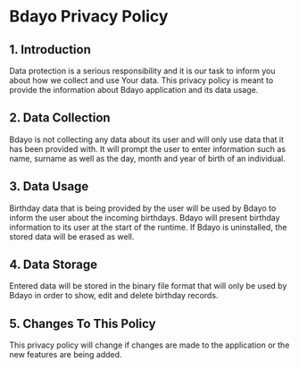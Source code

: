 # **Bdayo Privacy Policy**

## 1. Introduction
Data protection is a serious responsibility and it is our task to inform you about how we collect and use Your data. This privacy policy is meant to provide the information about Bdayo application and its data usage.

## 2. Data Collection
Bdayo is not collecting any data about its user and will only use data that it has been provided with. It will prompt the user to enter information such as name, surname as well as the day, month and year of birth of an individual.

## 3. Data Usage
Birthday data that is being provided by the user will be used by Bdayo to inform the user about the incoming birthdays. Bdayo will present birthday information to its user at the start of the runtime. If Bdayo is uninstalled, the stored data will be erased as well.

## 4. Data Storage
Entered data will be stored in the binary file format that will only be used by Bdayo in order to show, edit and delete birthday records.

## 5. Changes To This Policy
This privacy policy will change if changes are made to the application or the new features are being added.
